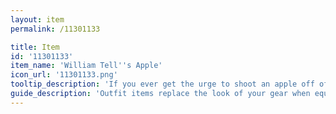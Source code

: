 ```yaml
---
layout: item
permalink: /11301133

title: Item
id: '11301133'
item_name: 'William Tell''s Apple'
icon_url: '11301133.png'
tooltip_description: 'If you ever get the urge to shoot an apple off of someone''s head, definitely wear this hat while you do it.'
guide_description: 'Outfit items replace the look of your gear when equipped.'
---
```

